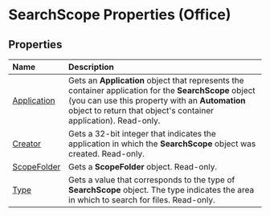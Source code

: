 
# SearchScope Properties (Office)

## Properties



|**Name**|**Description**|
|:-----|:-----|
| [Application](a05fa069-e742-8c14-d10a-840469e6b535.md)|Gets an  **Application** object that represents the container application for the **SearchScope** object (you can use this property with an **Automation** object to return that object's container application). Read-only.|
| [Creator](99656cbc-57c0-ca7c-4048-3239db958355.md)|Gets a 32-bit integer that indicates the application in which the  **SearchScope** object was created. Read-only.|
| [ScopeFolder](9bb05a24-7d9c-e218-40b1-06c054baacab.md)|Gets a  **ScopeFolder** object. Read-only.|
| [Type](5e9c3334-5527-720a-5aba-af2091e6cd85.md)|Gets a value that corresponds to the type of  **SearchScope** object. The type indicates the area in which to search for files. Read-only.|
